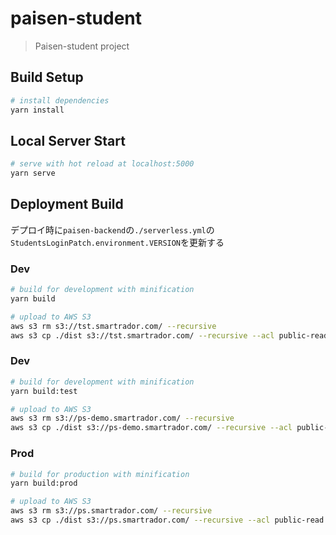# paisen-student

> Paisen-student project

## Build Setup

``` bash
# install dependencies
yarn install
```

## Local Server Start
``` bash
# serve with hot reload at localhost:5000
yarn serve
```

## Deployment Build
デプロイ時に`paisen-backend`の`./serverless.yml`の`StudentsLoginPatch.environment.VERSION`を更新する

### Dev
``` bash
# build for development with minification
yarn build

# upload to AWS S3
aws s3 rm s3://tst.smartrador.com/ --recursive
aws s3 cp ./dist s3://tst.smartrador.com/ --recursive --acl public-read
```

### Dev
``` bash
# build for development with minification
yarn build:test

# upload to AWS S3
aws s3 rm s3://ps-demo.smartrador.com/ --recursive
aws s3 cp ./dist s3://ps-demo.smartrador.com/ --recursive --acl public-read
```

### Prod
``` bash
# build for production with minification
yarn build:prod

# upload to AWS S3
aws s3 rm s3://ps.smartrador.com/ --recursive
aws s3 cp ./dist s3://ps.smartrador.com/ --recursive --acl public-read
```
